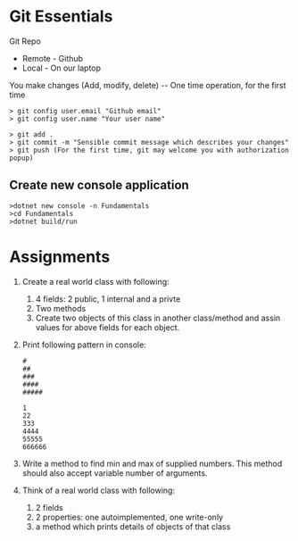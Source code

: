 # Git Essentials

Git Repo
- Remote - Github
- Local  - On our laptop

You make changes (Add, modify, delete)
-- One time operation, for the first time
``` 
> git config user.email "Github email"
> git config user.name "Your user name"
```
```
> git add .
> git commit -m "Sensible commit message which describes your changes"
> git push (For the first time, git may welcome you with authorization popup)
```

## Create new console application
```
>dotnet new console -n Fundamentals
>cd Fundamentals
>dotnet build/run
```

# Assignments
1. Create a real world class with following:
    1. 4 fields: 2 public, 1 internal and a privte
    1. Two methods
    1. Create two objects of this class in another class/method and assin values for above fields for each object.
1. Print following pattern in console:
    ```
    #
    ##
    ###
    ####
    #####
    ```
    ```
    1
    22
    333
    4444
    55555
    666666

    ```

1. Write a method to find min and max of supplied numbers. This method should also accept variable number of arguments.

1. Think of a real world class with following:
    1. 2 fields
    1. 2 properties: one autoimplemented, one write-only
    1. a method which prints details of objects of that class
